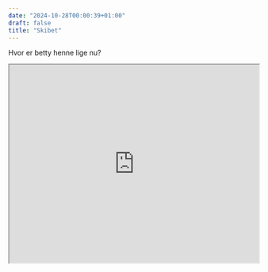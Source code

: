 ```yaml
---
date: "2024-10-28T00:00:39+01:00"
draft: false
title: "Skibet"
---
```


Hvor er betty henne lige nu?

<iframe src="https://www.marinetraffic.com/en/ais/embed/mmsi:219022124/shipid:5630282" width="100%" height="400px"></iframe>
